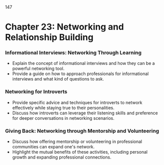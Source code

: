 147

# **Chapter 23: Networking and Relationship Building**


### **Informational Interviews: Networking Through Learning**

- Explain the concept of informational interviews and how they can be a powerful networking tool.
- Provide a guide on how to approach professionals for informational interviews and what kind of 
questions to ask.

### **Networking for Introverts**

- Provide specific advice and techniques for introverts to network effectively while staying true to their 
personalities.
- Discuss how introverts can leverage their listening skills and preference for deeper conversations in 
networking scenarios.

### **Giving Back: Networking through Mentorship and Volunteering**

- Discuss how offering mentorship or volunteering in professional communities can expand one's 
network.
- Highlight the mutual benefits of these activities, including personal growth and expanding professional 
connections.
